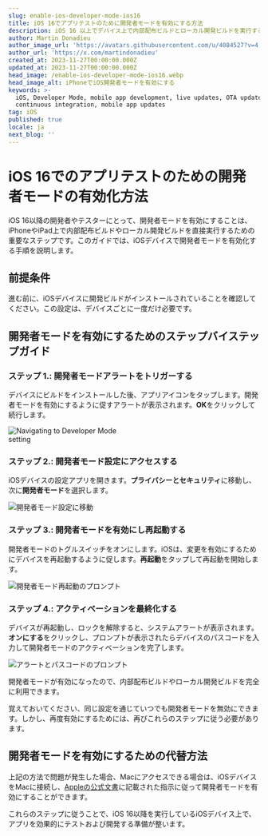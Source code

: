 ```yaml
---
slug: enable-ios-developer-mode-ios16
title: iOS 16でアプリテストのために開発者モードを有効にする方法
description: iOS 16 以上でデバイス上で内部配布ビルドとローカル開発ビルドを実行するための開発者モードを有効にする手順ガイド。
author: Martin Donadieu
author_image_url: 'https://avatars.githubusercontent.com/u/4084527?v=4'
author_url: 'https://x.com/martindonadieu'
created_at: 2023-11-27T00:00:00.000Z
updated_at: 2023-11-27T00:00:00.000Z
head_image: /enable-ios-developer-mode-ios16.webp
head_image_alt: iPhoneでiOS開発者モードを有効にする
keywords: >-
  iOS, Developer Mode, mobile app development, live updates, OTA updates,
  continuous integration, mobile app updates
tag: iOS
published: true
locale: ja
next_blog: ''
---
```

# iOS 16でのアプリテストのための開発者モードの有効化方法

iOS 16以降の開発者やテスターにとって、開発者モードを有効にすることは、iPhoneやiPad上で内部配布ビルドやローカル開発ビルドを直接実行するための重要なステップです。このガイドでは、iOSデバイスで開発者モードを有効化する手順を説明します。

## 前提条件

進む前に、iOSデバイスに開発ビルドがインストールされていることを確認してください。この設定は、デバイスごとに一度だけ必要です。

## 開発者モードを有効にするためのステップバイステップガイド

### ステップ 1.: 開発者モードアラートをトリガーする

デバイスにビルドをインストールした後、アプリアイコンをタップします。開発者モードを有効にするように促すアラートが表示されます。**OK**をクリックして続行します。

<div class="mx-auto" style="width: 50%;">
  <img src="/ios-16-developer-mode-0.webp" alt="Navigating to Developer Mode setting">
</div>

### ステップ 2.: 開発者モード設定にアクセスする

iOSデバイスの設定アプリを開きます。**プライバシーとセキュリティ**に移動し、次に**開発者モード**を選択します。

![開発者モード設定に移動](/ios-16-developer-mode-1.webp)

### ステップ 3.: 開発者モードを有効にし再起動する

開発者モードのトグルスイッチをオンにします。iOSは、変更を有効にするためにデバイスを再起動するように促します。**再起動**をタップして再起動を開始します。

![開発者モード再起動のプロンプト](/ios-16-developer-mode-2.webp)

### ステップ 4.: アクティベーションを最終化する

デバイスが再起動し、ロックを解除すると、システムアラートが表示されます。**オンにする**をクリックし、プロンプトが表示されたらデバイスのパスコードを入力して開発者モードのアクティベーションを完了します。

![アラートとパスコードのプロンプト](/ios-16-developer-mode-3.webp)

開発者モードが有効になったので、内部配布ビルドやローカル開発ビルドを完全に利用できます。

覚えておいてください、同じ設定を通じていつでも開発者モードを無効にできます。しかし、再度有効にするためには、再びこれらのステップに従う必要があります。

## 開発者モードを有効にするための代替方法

上記の方法で問題が発生した場合、Macにアクセスできる場合は、iOSデバイスをMacに接続し、[Appleの公式文書](https://developer.apple.com/documentation/xcode/enabling-developer-mode-on-a-device/)に記載された指示に従って開発者モードを有効にすることができます。

これらのステップに従うことで、iOS 16以降を実行しているiOSデバイス上で、アプリを効果的にテストおよび開発する準備が整います。
